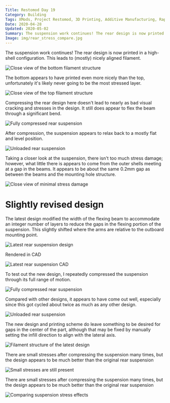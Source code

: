 ```yaml
---
Title: Restomod Day 19
Category: Building
Tags: XMods, Project Restomod, 3D Printing, Additive Manufacturing, Rapid Prototyping
Date: 2020-04-28
Updated: 2020-05-02
Summary: The suspension work continues! The rear design is now printed in a high-shell configuration. This leads to (mostly) nicely aligned filament.
Image: img/rear_stress_compare.jpg
---
```


The suspension work continues! The rear design is now printed in a high-shell
configuration. This leads to (mostly) nicely aligned filament.

![Close view of the bottom filament structure]({attach}/img/IMG_5429.jpg)

The bottom appears to have printed even more nicely than the top, unfortunately
it's likely never going to be the most stressed layer.

![Close view of the top filament structure]({attach}/img/IMG_5431.jpg)

Compressing the rear design here doesn't lead to nearly as bad visual cracking
and stresses in the design. It still does appear to flex the beam through a
significant bend.

![Fully compressed rear suspension]({attach}/img/IMG_5432.jpg)

After compression, the suspension appears to relax back to a mostly flat and
level position.

![Unloaded rear suspension]({attach}/img/IMG_5433.jpg)

Taking a closer look at the suspension, there isn't too much stress damage;
however, what little there is appears to come from the outer shells meeting at a
gap in the beams. It appears to be about the same 0.2mm gap as between the beams
and the mounting hole structure.

![Close view of minimal stress damage]({attach}/img/IMG_5435.jpg)

# Slightly revised design

The latest design modified the width of the flexing beam to accommodate an
integer number of layers to reduce the gaps in the flexing portion of the
suspension. This slightly shifted where the arms are relative to the outboard
mounting point.

![Latest rear suspension design]({attach}/img/IMG_5439.jpg)

Rendered in CAD

![Latest rear suspension CAD]({attach}/img/CAD_FlexRearSuspension_2020-04-28.jpg)

To test out the new design, I repeatedly compressed the suspension through its
full range of motion.

![Fully compressed rear suspension]({attach}/img/IMG_5441.jpg)

Compared with other designs, it appears to have come out well, especially since
this got cycled about twice as much as any other design.

![Unloaded rear suspension]({attach}/img/IMG_5442.jpg)

The new design and printing scheme do leave something to be desired for gaps in
the center of the part, although that may be fixed by manually setting the
infill direction to align with the lateral axis.

![Filament structure of the latest design]({attach}/img/IMG_5444.jpg)

There are small stresses after compressing the suspension many times, but the
design appears to be much better than the original rear suspension

![Small stresses are still present]({attach}/img/IMG_5445.jpg)

There are small stresses after compressing the suspension many times, but the
design appears to be much better than the original rear suspension

![Comparing suspension stress effects]({attach}/img/rear_stress_compare.jpg)

